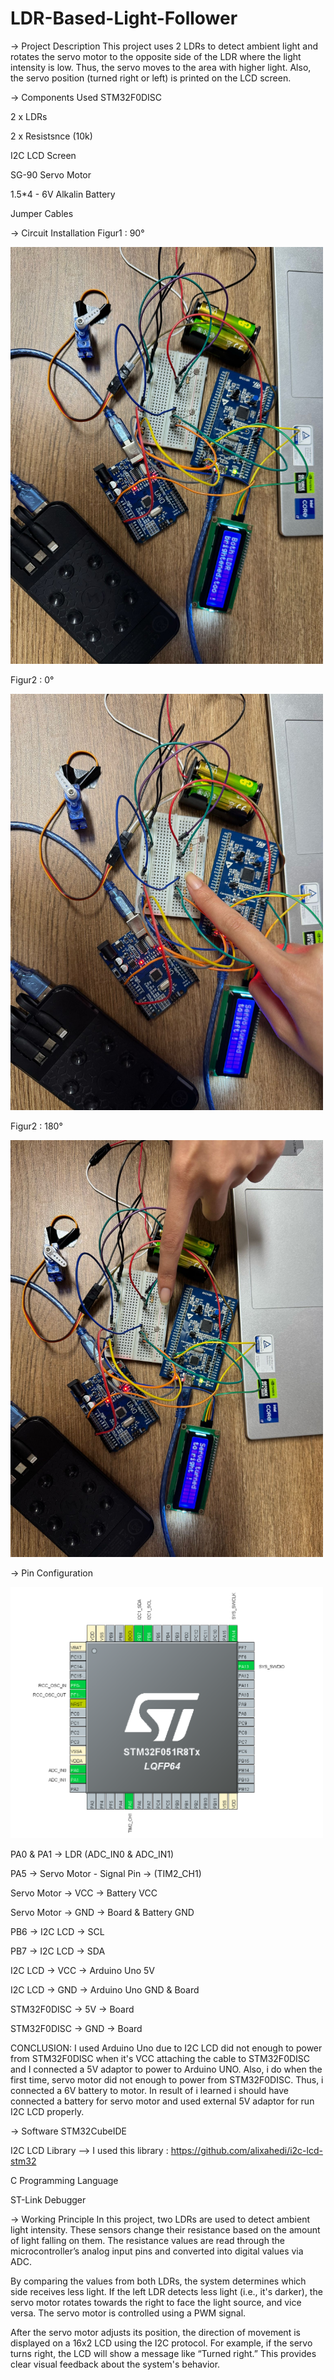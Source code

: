 # LDR-Based-Light-Follower

-> Project Description
This project uses 2 LDRs to detect ambient light and rotates the servo motor to the opposite side of the LDR where the light intensity is low. Thus, the servo moves to the area with higher light. Also, the servo position (turned right or left) is printed on the LCD screen.

-> Components Used
STM32F0DISC

2 x LDRs

2 x Resistsnce (10k)

I2C LCD Screen 

SG-90 Servo Motor

1.5*4 - 6V Alkalin Battery

Jumper Cables

-> Circuit Installation 
Figur1 : 90°

<img src="https://github.com/ssenanb/LDR-Based-Light-Follower/blob/main/circuit-installation-90-angle.jpeg?raw=true" alt="Devre Kurulumu - 90 Derece Görseli" width="500"/>

Figur2 : 0°

<img src="https://github.com/ssenanb/LDR-Based-Light-Follower/blob/main/circuit-installation-0-angle.jpeg?raw=true" alt="Devre Kurulumu - Açı Görseli" width="500"/>

Figur2 : 180°

<img src="https://github.com/ssenanb/LDR-Based-Light-Follower/blob/main/circuit-installation-180-angle.jpeg?raw=true" alt="Devre Kurulumu - 180 Derece Görseli" width="500"/>

-> Pin Configuration 

<img src="https://github.com/ssenanb/LDR-Based-Light-Follower/blob/main/pin-configuration.png?raw=true" alt="Pin Konfigürasyonu" width="500"/>

PA0 & PA1 -> LDR (ADC_IN0 & ADC_IN1)


PA5 -> Servo Motor - Signal Pin -> (TIM2_CH1)

Servo Motor -> VCC -> Battery VCC

Servo Motor -> GND -> Board & Battery GND


PB6 -> I2C LCD -> SCL

PB7 -> I2C LCD -> SDA

I2C LCD -> VCC -> Arduino Uno 5V

I2C LCD -> GND -> Arduino Uno GND & Board


STM32F0DISC -> 5V -> Board

STM32F0DISC -> GND -> Board

 
CONCLUSION: I used Arduino Uno due to I2C LCD did not enough to power from STM32F0DISC when it's VCC attaching the cable to STM32F0DISC and I connected a 5V adaptor to power to Arduino UNO.
Also, i do when the first time, servo motor did not enough to power from STM32F0DISC. Thus, i connected a 6V battery to motor. In result of i learned i should have connected a battery for servo motor and used external 5V adaptor for run I2C LCD properly.

-> Software
STM32CubeIDE

I2C LCD Library --> I used this library : https://github.com/alixahedi/i2c-lcd-stm32

C Programming Language

ST-Link Debugger

-> Working Principle
In this project, two LDRs  are used to detect ambient light intensity. These sensors change their resistance based on the amount of light falling on them. The resistance values are read through the microcontroller’s analog input pins and converted into digital values via ADC.

By comparing the values from both LDRs, the system determines which side receives less light. If the left LDR detects less light (i.e., it's darker), the servo motor rotates towards the right to face the light source, and vice versa. The servo motor is controlled using a PWM signal.

After the servo motor adjusts its position, the direction of movement is displayed on a 16x2 LCD using the I2C protocol. For example, if the servo turns right, the LCD will show a message like “Turned right.” This provides clear visual feedback about the system's behavior.
